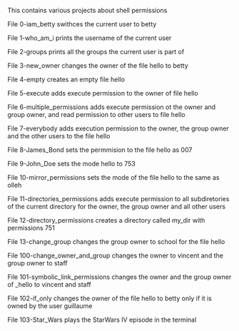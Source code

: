 This contains various projects about shell permissions

File 0-iam_betty swithces the current user to betty

File 1-who_am_i prints the username of the current user

File 2-groups prints all the groups the current user is part of

File 3-new_owner changes the owner of the file hello to betty

File 4-empty creates an empty file hello

File 5-execute adds execute permission to the owner of file hello

File 6-multiple_permissions adds execute permission ot the owner and group owner, and read permission to other users to file hello

File 7-everybody adds execution permission to the owner, the group owner and the other users to the file hello

File 8-James_Bond sets the permmision to the file hello as 007

File 9-John_Doe sets the mode hello to 753

File 10-mirror_permissions sets the mode of the file hello to the same as olleh

File 11-directories_permissions adds execute permission to all subdiretories of the current directory for the owner, the group owner and all other users

File 12-directory_permissions creates a directory called my_dir with permissions 751

File 13-change_group changes the group owner to school for the file hello

File 100-change_owner_and_group changes the owner to vincent and the group owner to staff

File 101-symbolic_link_permissions changes the owner and the group owner of _hello to vincent and staff

File 102-if_only changes the owner of the file hello to betty only if it is owned by the user guillaume

File 103-Star_Wars plays the StarWars IV episode in the terminal